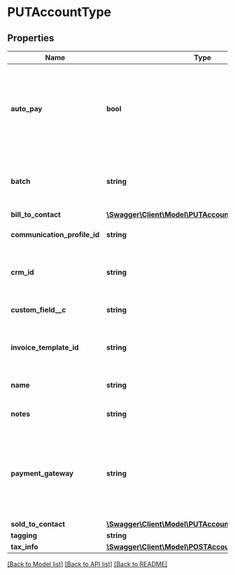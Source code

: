 # PUTAccountType

## Properties
Name | Type | Description | Notes
------------ | ------------- | ------------- | -------------
**auto_pay** | **bool** | Specifies whether future payments are to be automatically billed when they are due. Possible values are: &#x60;true&#x60;, &#x60;false&#x60;. | [optional] 
**batch** | **string** | The alias name given to a batch. A string of 50 characters or less. | [optional] 
**bill_to_contact** | [**\Swagger\Client\Model\PUTAccountTypeBillToContact**](PUTAccountTypeBillToContact.md) |  | [optional] 
**communication_profile_id** | **string** | The ID of a [communication profile](https://knowledgecenter.zuora.com/DC_Developers/SOAP_API/E1_SOAP_API_Object_Reference/Communication_Profile). | [optional] 
**crm_id** | **string** | CRM account ID for the account, up to 100 characters. | [optional] 
**custom_field__c** | **string** | Any custom fields defined for this object. | [optional] 
**invoice_template_id** | **string** | Invoice template ID, configured in [Billing Settings in the Zuora UI](https://knowledgecenter.zuora.com/CB_Billing/IA_Invoices/Creating_a_Custom_Invoice_Template). | [optional] 
**name** | **string** | Account name, up to 255 characters. | [optional] 
**notes** | **string** | A string of up to 65,535 characters. | [optional] 
**payment_gateway** | **string** | The name of the payment gateway instance. If null or left unassigned, the Account will use the Default Gateway. | [optional] 
**sold_to_contact** | [**\Swagger\Client\Model\PUTAccountTypeSoldToContact**](PUTAccountTypeSoldToContact.md) |  | [optional] 
**tagging** | **string** | dummy | [optional] 
**tax_info** | [**\Swagger\Client\Model\POSTAccountTypeTaxInfo**](POSTAccountTypeTaxInfo.md) |  | [optional] 

[[Back to Model list]](../README.md#documentation-for-models) [[Back to API list]](../README.md#documentation-for-api-endpoints) [[Back to README]](../README.md)


